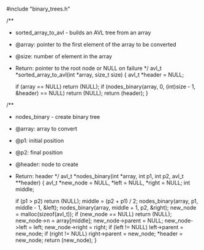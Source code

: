 #include "binary_trees.h"

/**

* sorted_array_to_avl - builds an AVL tree from an array
* @array: pointer to the first element of the array to be converted
* @size: number of element in the array
* Return: pointer to the root node or NULL on failure
  */
  avl_t *sorted_array_to_avl(int *array, size_t size)
  {
  avl_t *header = NULL;

  if (array == NULL)
  return (NULL);
  if (nodes_binary(array, 0, (int)size - 1, &header) == NULL)
  return (NULL);
  return (header);
  }

/**

* nodes_binary - create binary tree
* @array: array to convert
* @p1: initial position
* @p2: final position
* @header: node to create
* Return: header
  */
  avl_t *nodes_binary(int *array, int p1, int p2, avl_t **header)
  {
  avl_t *new_node = NULL, *left = NULL, *right = NULL;
  int middle;

  if (p1 > p2)
  return (NULL);
  middle = (p2 + p1) / 2;
  nodes_binary(array, p1, middle - 1, &left);
  nodes_binary(array, middle + 1, p2, &right);
  new_node = malloc(sizeof(avl_t));
  if (new_node == NULL)
  return (NULL);
  new_node->n = array[middle];
  new_node->parent = NULL;
  new_node->left = left;
  new_node->right = right;
  if (left != NULL)
  left->parent = new_node;
  if (right != NULL)
  right->parent = new_node;
  *header = new_node;
  return (new_node);
  }
